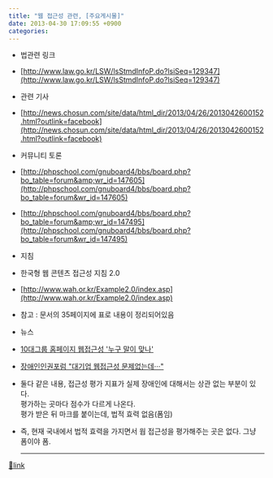 ```yaml
---
title: "웹 접근성 관련, [주요게시물]"
date: 2013-04-30 17:09:55 +0900
categories: 
---
```

  

- 법관련 링크
- [http://www.law.go.kr/LSW/lsStmdInfoP.do?lsiSeq=129347](http://www.law.go.kr/LSW/lsStmdInfoP.do?lsiSeq=129347)

- 관련 기사
- [http://news.chosun.com/site/data/html_dir/2013/04/26/2013042600152.html?outlink=facebook](http://news.chosun.com/site/data/html_dir/2013/04/26/2013042600152.html?outlink=facebook)

- 커뮤니티 토론
- [http://phpschool.com/gnuboard4/bbs/board.php?bo_table=forum&amp;wr_id=147605](http://phpschool.com/gnuboard4/bbs/board.php?bo_table=forum&wr_id=147605)
- [http://phpschool.com/gnuboard4/bbs/board.php?bo_table=forum&amp;wr_id=147495](http://phpschool.com/gnuboard4/bbs/board.php?bo_table=forum&wr_id=147495)

- 지침
- 한국형 웹 콘텐츠 접근성 지침 2.0
- [http://www.wah.or.kr/Example2.0/index.asp](http://www.wah.or.kr/Example2.0/index.asp)
- 참고 : 문서의 35페이지에 표로 내용이 정리되어있음



- 뉴스
- [10대그룹 홈페이지 웹접근성 '누구 말이 맞나'](http://news.inews24.com/php/news_view.php?g_serial=742602&g_menu=020310&rrf=nv)
- [장애인인권포럼 "대기업 웹접근성 문제없는데···"](http://news.mt.co.kr/mtview.php?no=2013050216025290299&type=1&VML)
- 둘다 같은 내용, 접근성 평가 지표가 실제 장애인에 대해서는 상관 없는 부분이 있다.  
평가하는 곳마다 점수가 다르게 나온다.  
평가 받은 뒤 마크를 붙이는데, 법적 효력 없음(폼임)
- 즉, 현재 국내에서 법적 효력을 가지면서 웝 접근성을 평가해주는 곳은 없다. 그냥 폼이야 폼.





  ***
[🔗link](http://www.mins01.com/mh/tech/read/827)